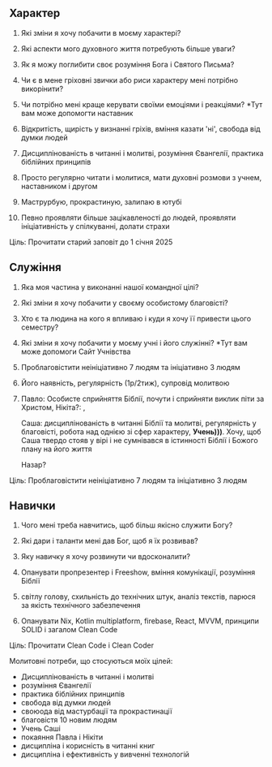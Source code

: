 ## Характер
1. Які зміни я хочу побачити в моєму характері? 
2. Які аспекти мого духовного життя потребують більше уваги? 
3. Як я можу поглибити своє розуміння Бога і Святого Письма? 
4. Чи є в мене гріховні звички або риси характеру мені потрібно викорінити? 
5. Чи потрібно мені краще керувати своїми емоціями і реакціями? *Тут вам може допомогти наставник

1. Відкритість, щирість у визнанні гріхів, вміння казати 'ні', свобода від думки людей
2. Дисциплінованість в читанні і молитві, розуміння Євангелії, практика біблійних принципів
3. Просто регулярно читати і молитися, мати духовні розмови з учнем, наставником і другом
4. Маструрбую, прокрастиную, залипаю в ютубі
5. Певно проявляти більше зацікавленості до людей, проявляти ініціативність у спілкуванні, долати страхи

Ціль: Прочитати старий заповіт до 1 січня 2025

## Служіння
1. Яка моя частина у виконанні нашої командної цілі? 
2. Які зміни я хочу побачити у своєму особистому благовісті? 
3. Хто є та людина на кого я впливаю і куди я хочу її привести цього семестру? 
4. Які зміни я хочу побачити у моєму учні і його служінні? *Тут вам може допомоги Сайт Учнівства

1. Проблаговістити неініціативно 7 людям та ініціативно 3 людям
2. Його наявність, регулярність (1р/2тиж), супровід молитвою
3. Павло: Особисте сприйняття Біблії, почути і сприйняти виклик піти за Христом, Нікіта?: , 

	Саша: дисциплінованість в читанні Біблії та молитві, регулярність у благовісті, робота над однією зі сфер характеру, **Учень)))**. Хочу, щоб Саша твердо стояв у вірі і не сумнівався в істинності Біблії і Божого плану на його життя

	Назар?

Ціль: Проблаговістити неініціативно 7 людям та ініціативно 3 людям

## Навички
1. Чого мені треба навчитись, щоб більш якісно служити Богу? 
2. Які дари і таланти мені дав Бог, щоб я їх розвивав? 
3. Яку навичку я хочу розвинути чи вдосконалити?

1. Опанувати пропрезентер і Freeshow, вміння комунікації, розуміння Біблії
2. світлу голову, схильність до технічних штук, аналіз текстів, парюся за якість технічного забезпечення
3. Опанувати Nix, Kotlin multiplatform, firebase, React, MVVM, принципи SOLID і загалом Clean Code

Ціль: Прочитати Clean Code і Clean Coder



Молитовні потреби, що стосуються моїх цілей:
- Дисциплінованість в читанні і молитві
- розуміння Євангелії
- практика біблійних принципів
- свобода від думки людей
- своюода від мастурбації та прокрастинації
- благовістя 10 новим людям
- Учень Саші
- покаяння Павла і Нікіти
- дисципліна і корисність в читанні книг
- дисципліна і ефективність у вивченні технологій